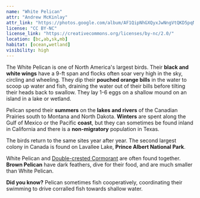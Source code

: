 ```yaml
---
name: "White Pelican"
attr: "Andrew McKinlay"
attr_link: "https://photos.google.com/album/AF1QipNhGXQyxJwNngVtQKD5pqNfQPYSp4kzYQmyQMHQ/photo/AF1QipOvvSlOpZV3k6-qBwCWQZC_A4Of7RmSyyYxntYF"
license: "CC BY-NC"
license_link: "https://creativecommons.org/licenses/by-nc/2.0/"
location: [bc,ab,sk,mb]
habitat: [ocean,wetland]
visibility: high
---
```

The White Pelican is one of North America's largest birds. Their **black and white wings** have a 9-ft span and flocks often soar very high in the sky, circling and wheeling. They dip their **pouched orange bills** in the water to scoop up water and fish, draining the water out of their bills before tilting their heads back to swallow. They lay 1-6 eggs on a shallow mound on an island in a lake or wetland.

Pelican spend their **summers** on the **lakes and rivers** of the Canadian Prairies south to Montana and North Dakota. **Winters** are spent along the Gulf of Mexico or the Pacific **coast**, but they can sometimes be found inland in California and there is a **non-migratory** population in Texas.

The birds return to the same sites year after year. The second largest colony in Canada is found on Lavallee Lake, **Prince Albert National Park**.

White Pelican and [Double-crested Cormorant](/birds/doubcorm/) are often found together. **Brown Pelican** have dark feathers, dive for their food, and are much smaller than White Pelican.

**Did you know?** Pelican sometimes fish cooperatively, coordinating their swimming to drive corralled fish towards shallow water.
